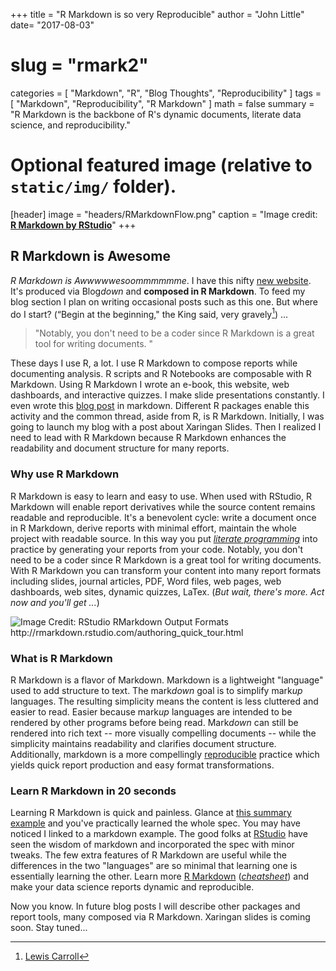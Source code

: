 +++
title = "R Markdown is so very Reproducible"
author = "John Little"
date= "2017-08-03"
# slug = "rmark2"
categories = [
  "Markdown",
  "R",
  "Blog Thoughts",
  "Reproducibility"
]
tags = [
  "Markdown", 
  "Reproducibility", 
  "R Markdown"
]
math = false
summary = "R Markdown is the backbone of R's dynamic documents, literate data science, and reproducibility."


# Optional featured image (relative to `static/img/` folder).  
[header]
image = "headers/RMarkdownFlow.png"
caption = "Image credit: [**R Markdown by RStudio**](http://rmarkdown.rstudio.com/authoring_quick_tour.html)"
+++


## R Markdown is Awesome

*R Markdown is Awwwwwesoommmmmme*.  I have this nifty [new website](/).  It's produced via Blog*down* and **composed in R Markdown**.  To feed my blog section I plan on writing occasional posts such as this one.  But where do I start? (“Begin at the beginning," the King said, very gravely[^1]) ...  

> "Notably, you don't need to be a coder since R Markdown is a great tool for writing documents.  "

These days I use R, a lot.  I use R Markdown to compose reports while documenting analysis. R scripts and R Notebooks are composable with R Markdown.  Using R Markdown I wrote an e-book, this website, web dashboards, and interactive quizzes.  I make slide presentations constantly.  I even wrote this [blog post](https://raw.githubusercontent.com/libjohn/blogdown-libjohn/master/content/post/2017-08-03-rmarkdown.md) in markdown.  Different R packages enable this activity and the common thread, aside from R, is R Markdown.  Initially, I was going to launch my blog with a post about Xaringan Slides.  Then I realized I need to lead with R Markdown because R Markdown enhances the readability and document structure for many reports.  

### Why use R Markdown

R Markdown is easy to learn and easy to use.  When used with RStudio, R Markdown will enable report derivatives while the source content remains readable and reproducible.  It's a benevolent cycle:  write a document once in R Markdown, derive reports with minimal effort, maintain the whole project with readable source. In this way you put [*literate programming*](https://en.wikipedia.org/wiki/Literate_programming) into practice by generating your reports from your code.  Notably, you don't need to be a coder since R Markdown is a great tool for writing documents.  With R Markdown you can transform your content into many report formats including slides, journal articles, PDF, Word files, web pages, web dashboards, web sites, dynamic quizzes, LaTex.  (*But wait, there's more. Act now and you'll get ...*)

![](/post/2017-08-03-rmarkdown/RMarkdownOutputFormats.png "Image Credit:  RStudio RMarkdown Output Formats http://rmarkdown.rstudio.com/authoring_quick_tour.html")
<!-- Image Credit:  RStudio http://rmarkdown.rstudio.com/authoring_quick_tour.html -->  

### What is R Markdown

R Markdown is a flavor of Markdown.  Markdown is a lightweight "language" used to add structure to text.  The mark*down* goal is to simplify mark*up* languages. The resulting simplicity means the content is less cluttered and easier to read. Easier because mark*up* languages are intended to be rendered by other programs before being read. Mark*down* can still be rendered into rich text -- more visually compelling documents -- while the simplicity maintains readability and clarifies document structure.  Additionally, markdown is a more compellingly [reproducible](https://en.wikipedia.org/wiki/Reproducibility) practice which yields quick report production and easy format transformations.

### Learn R Markdown in 20 seconds

Learning R Markdown is quick and painless.  Glance at [this summary example](https://en.wikipedia.org/wiki/Markdown#Example) and you've practically learned the whole spec.  You may have noticed I linked to a markdown example.  The good folks at [RStudio](//rstudio.com) have seen the  wisdom of markdown and incorporated the spec with minor tweaks.  The few extra features of R Markdown are useful while the differences in the two "languages" are so minimal that learning one is essentially learning the other.  Learn more [R Markdown](http://rmarkdown.rstudio.com/lesson-1.html) ([*cheatsheet*](https://www.rstudio.com/wp-content/uploads/2016/03/rmarkdown-cheatsheet-2.0.pdf)) and make your data science reports dynamic and reproducible.

Now you know.  In future blog posts I will describe other packages and report tools, many composed via R Markdown.  Xaringan slides is coming soon.  Stay tuned...

[^1]: [Lewis Carroll](https://www.goodreads.com/quotes/6305-begin-at-the-beginning-the-king-said-very-gravely-and)